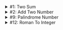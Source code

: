 <details>
  <summary>#1: Two Sum</summary>
  
      Given an array of integers nums and an integer target, return indices of the two numbers such that they add up to target.
      You may assume that each input would have exactly one solution, and you may not use the same element twice.
      You can return the answer in any order.
      Example 1:
      Input: nums = [2,7,11,15], target = 9
      Output: [0,1]
      Explanation: Because nums[0] + nums[1] == 9, we return [0, 1].

      Example 2:
      Input: nums = [3,2,4], target = 6
      Output: [1,2]

      Example 3:
      Input: nums = [3,3], target = 6
      Output: [0,1]

      Constraints:
      2 <= nums.length <= 104
      -109 <= nums[i] <= 109
      -109 <= target <= 109
      Only one valid answer exists.
      Follow-up: Can you come up with an algorithm that is less than O(n2) time complexity?
    
</details>
<details>
  <summary>#2: Add Two Number</summary>
      
      You are given two non-empty linked lists representing two non-negative integers.
      The digits are stored in reverse order, and each of their nodes contains a single digit. Add the two numbers and return the sum as a linked list.

      You may assume the two numbers do not contain any leading zero, except the number 0 itself.

      Example 1:
      Input: l1 = [2,4,3], l2 = [5,6,4]
      Output: [7,0,8]
      Explanation: 342 + 465 = 807.

      Example 2:
      Input: l1 = [0], l2 = [0]
      Output: [0]

      Example 3:
      Input: l1 = [9,9,9,9,9,9,9], l2 = [9,9,9,9]
      Output: [8,9,9,9,0,0,0,1]

      Constraints:
      The number of nodes in each linked list is in the range [1, 100].
      0 <= Node.val <= 9
      It is guaranteed that the list represents a number that does not have leading zeros.
     
</details>
<details>
  <summary>#9: Palindrome Number</summary>
  Given an integer x, return true if x is a palindrome, and false otherwise.
  Example 1:

  Input: x = 121
  Output: true
  Explanation: 121 reads as 121 from left to right and from right to left.

  Example 2:

  Input: x = -121
  Output: false
  Explanation: From left to right, it reads -121. From right to left, it becomes 121-. Therefore it is not a palindrome.
  
  Example 3:

  Input: x = 10
  Output: false
  Explanation: Reads 01 from right to left. Therefore it is not a palindrome.

  Constraints:
  -231 <= x <= 231 - 1
  Follow up: Could you solve it without converting the integer to a string?
</details>
<details>
  <summary>#12: Roman To Integer</summary>
  
      Roman numerals are represented by seven different symbols: I, V, X, L, C, D and M.

      Symbol       Value
      I             1
      V             5
      X             10
      L             50
      C             100
      D             500
      M             1000
      For example, 2 is written as II in Roman numeral, just two ones added together. 12 is written as XII, which is simply X + II. The number 27 is written as XXVII, which is XX + V + II.

      Roman numerals are usually written largest to smallest from left to right. However, the numeral for four is not IIII. Instead, the number four is written as IV. Because the one is before the five we subtract it making four. The same principle applies to the number nine, which is written as IX. There are six instances where subtraction is used:

      I can be placed before V (5) and X (10) to make 4 and 9.
      X can be placed before L (50) and C (100) to make 40 and 90.
      C can be placed before D (500) and M (1000) to make 400 and 900.
      Given a roman numeral, convert it to an integer.

      Example 1:

      Input: s = "III"
      Output: 3
      Explanation: III = 3.
      Example 2:

      Input: s = "LVIII"
      Output: 58
      Explanation: L = 50, V= 5, III = 3.
      Example 3:

      Input: s = "MCMXCIV"
      Output: 1994
      Explanation: M = 1000, CM = 900, XC = 90 and IV = 4.

      Constraints:

      1 <= s.length <= 15
      s contains only the characters ('I', 'V', 'X', 'L', 'C', 'D', 'M').
      It is guaranteed that s is a valid roman numeral in the range [1, 3999].

</details>
